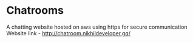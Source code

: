 # Chatrooms
A chatting website hosted on aws using https for secure communication 
Website link - http://chatroom.nikhildeveloper.gq/
